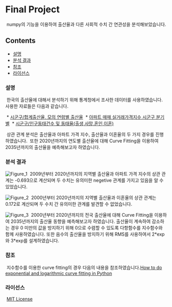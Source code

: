 # Final Project

​	numpy의 기능을 이용하여 출산율과 다른 사회적 수치 간 연관성을 분석해보았습니다.



## Contents

* [설명](#1)
* [분석 결과](#2)
* [참조](#3)
* [라이선스](#4)



### 설명 <a name="1"></a>

​	한국의 출산율에 대해서 분석하기 위해 통계청에서 조사한 데이터를 사용하였습니다.
​	사용한 자료들은 다음과 같습니다.

​	* [시군구/합계출산율, 모의 연령별 출산율](https://kosis.kr/statHtml/statHtml.do?orgId=101&tblId=DT_1B81A17&conn_path=I2)
​	* [아파트 매매 실거래가격지수 시군구 분기별](https://kosis.kr/statHtml/statHtml.do?orgId=408&tblId=DT_KAB_11672_S5)
​	* [시군구/인구동태건수 및 동태율(출생,사망,혼인,이혼)](https://kosis.kr/statHtml/statHtml.do?orgId=101&tblId=DT_1B8000I&conn_path=I2)

​	상관 관계 분석은 출산율과 아파트 가격 지수, 출산율과 이혼율의 두 가지 경우를 진행하였습니다.
​	또한 2020년까지의 연도별 출산율에 대해 Curve Fitting을 이용하여 2035년까지의 출산율을 예측해보고자 하였습니다.



### 분석 결과 <a name="2"></a>

![Figure_1](https://user-images.githubusercontent.com/70771742/146911624-1a9b5ef9-28be-49b3-8611-32d190aee5bf.png)
​	2009년부터 2020년까지의 지역별 출산율과 아파트 가격 지수의 상관 관계는 -0.693으로 계산되며 두 수치는 유의미한 negetive 관계를 가지고 있음을 알 수 있었습니다.

![Figure_2](https://user-images.githubusercontent.com/70771742/146911618-0c479859-6cc7-47a8-a334-e2a40ee39496.png)
​	2000년부터 2020년까지의 지역별 출산율과 이혼율의 상관 관계는 0.172로 계산되며 두 수치 간 유의미한 관계를 발견할 수 없었습니다.

![Figure_3](https://user-images.githubusercontent.com/70771742/146911622-9b87bee6-4172-448a-b405-a19a34cb8d2f.png)
​	2000년부터 2020년까지의 전국 출산율에 대해 Curve Fitting을 이용하여 2035년까지의 출산율 동향을 예측해보고자 하였습니다. 출산율이 계속하여 감소하는 경우 0 미만의 값을 방지하기 위해 0으로 수렴할 수 있도록 다항함수를 지수함수와 함께 사용하였습니다. 또한 음수의 출산율을 방지하기 위해 RMS를 사용하여서 2&#42;exp와 3&#42;exp를 설계하였습니다.



### 참조 <a name="3"></a>

​	지수함수를 이용한 curve fitting의 경우 다음의 내용을 참조하였습니다.
​	[How to do exponential and logarithmic curve fitting in Python](https://www.kite.com/python/answers/how-to-do-exponential-and-logarithmic-curve-fitting-in-python)



### 라이선스 <a name="4"></a>

​	[MIT License](http://opensource.org/licenses/MIT)
